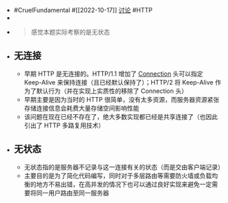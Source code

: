 - #CruelFundamental #[[2022-10-17]] [讨论](https://github.com/CYZH1307/CruelFundamental/tree/main/homework/202210/17) #HTTP
-
- > 感觉本题实际考察的是无状态
- ## 无连接
	- 早期 HTTP 是无连接的。HTTP/1.1 增加了 [Connection](https://developer.mozilla.org/en-US/docs/Web/HTTP/Headers/Connection) 头可以指定 Keep-Alive 来保持连接（且已经默认保持了）；HTTP/2 将 Keep-Alive 作为了默认行为（并在实现上实质性的移除了 Connection 头）
	- 早期主要是因为当时的 HTTP 很简单，没有太多资源，而服务器资源紧张存储连接信息会耗费大量存储空间影响性能
	- 该问题在现在已经不存在了，绝大多数实现都已经是共享连接了（也因此引出了 HTTP 多路复用技术）
- ## 无状态
	- 无状态指的是服务器不记录与这一连接有关的状态（而是交由客户端记录）
	- 主要目的是为了简化代码编写，同时对于多层路由等需要防火墙或负载均衡的地方不易出错，在高并发的情况下也可以通过良好实现来避免一定需要将同一用户路由至同一服务器